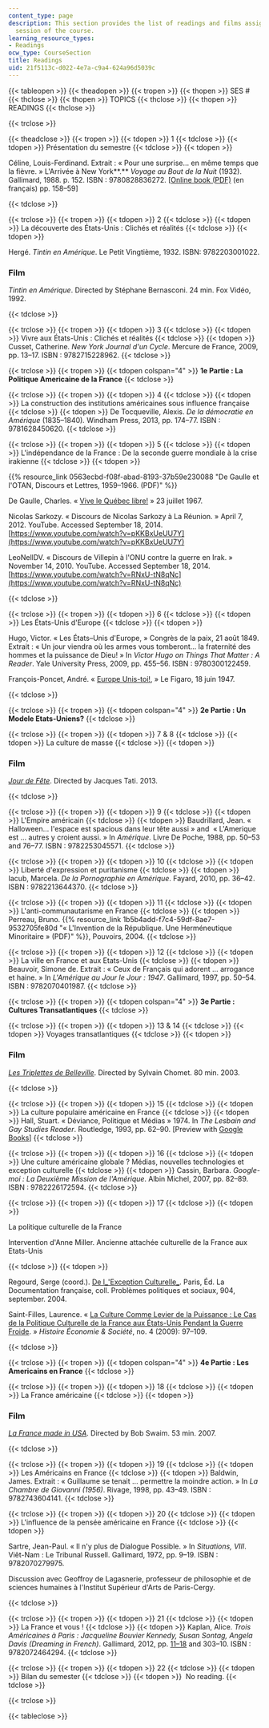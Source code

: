 ```yaml
---
content_type: page
description: This section provides the list of readings and films assigned for each
  session of the course.
learning_resource_types:
- Readings
ocw_type: CourseSection
title: Readings
uid: 21f5113c-d022-4e7a-c9a4-624a96d5039c
---
```


{{< tableopen >}}
{{< theadopen >}}
{{< tropen >}}
{{< thopen >}}
SES #
{{< thclose >}}
{{< thopen >}}
TOPICS
{{< thclose >}}
{{< thopen >}}
READINGS
{{< thclose >}}

{{< trclose >}}

{{< theadclose >}}
{{< tropen >}}
{{< tdopen >}}
1
{{< tdclose >}}
{{< tdopen >}}
Présentation du semestre
{{< tdclose >}}
{{< tdopen >}}


Céline, Louis-Ferdinand. Extrait : « Pour une surprise… en même temps que la fièvre. » L'Arrivée à New York**.** _Voyage au Bout de la Nuit_ (1932). Gallimard, 1988. p. 152. ISBN : 9780828836272. \[[Online book (PDF)](http://www.pourlhistoire.com/docu/voyage-celine.pdf) (en français) pp. 158–59\]


{{< tdclose >}}

{{< trclose >}}
{{< tropen >}}
{{< tdopen >}}
2
{{< tdclose >}}
{{< tdopen >}}
La découverte des États-Unis : Clichés et réalités
{{< tdclose >}}
{{< tdopen >}}


Hergé. _Tintin en Amérique_. Le Petit Vingtième, 1932. ISBN: 9782203001022.

### Film

_Tintin en Amérique_. Directed by Stéphane Bernasconi. 24 min. Fox Vidéo, 1992.


{{< tdclose >}}

{{< trclose >}}
{{< tropen >}}
{{< tdopen >}}
3
{{< tdclose >}}
{{< tdopen >}}
Vivre aux États-Unis : Clichés et réalités
{{< tdclose >}}
{{< tdopen >}}
Cusset, Catherine. _New York Journal d'un Cycle_. Mercure de France, 2009, pp. 13–17. ISBN : 9782715228962.
{{< tdclose >}}

{{< trclose >}}
{{< tropen >}}
{{< tdopen colspan="4" >}}
**1e Partie : La Politique Americaine de la France**
{{< tdclose >}}

{{< trclose >}}
{{< tropen >}}
{{< tdopen >}}
4
{{< tdclose >}}
{{< tdopen >}}
La construction des institutions américaines sous influence française
{{< tdclose >}}
{{< tdopen >}}
De Tocqueville, Alexis. _De la démocratie en Amérique_ (1835–1840)_._ Windham Press, 2013, pp. 174–77. ISBN : 9781628450620.
{{< tdclose >}}

{{< trclose >}}
{{< tropen >}}
{{< tdopen >}}
5
{{< tdclose >}}
{{< tdopen >}}
L'indépendance de la France : De la seconde guerre mondiale à la crise  
irakienne
{{< tdclose >}}
{{< tdopen >}}


{{% resource_link 0563ecbd-f08f-abad-8193-37b59e230088 "De Gaulle et l'OTAN, Discours et Lettres, 1959–1966. (PDF)" %}}

De Gaulle, Charles. « [Vive le Québec libre!](https://www.cbc.ca/news/canada/montreal/charles-de-gaulle-speech-50th-annivesary-1.4218130) » 23 juillet 1967.

Nicolas Sarkozy. « Discours de Nicolas Sarkozy à La Réunion. » April 7, 2012. YouTube. Accessed September 18, 2014. [https://www.youtube.com/watch?v=pKKBxUeUU7Y](https://www.youtube.com/watch?v=pKKBxUeUU7Y)

LeoNellDV. « Discours de Villepin à l'ONU contre la guerre en Irak. » November 14, 2010. YouTube. Accessed September 18, 2014. [https://www.youtube.com/watch?v=RNxU-tN8qNc](https://www.youtube.com/watch?v=RNxU-tN8qNc)


{{< tdclose >}}

{{< trclose >}}
{{< tropen >}}
{{< tdopen >}}
6
{{< tdclose >}}
{{< tdopen >}}
Les États-Unis d'Europe
{{< tdclose >}}
{{< tdopen >}}


Hugo, Victor. « Les États–Unis d'Europe, » Congrès de la paix, 21 août 1849. Extrait : « Un jour viendra où les armes vous tomberont… la fraternité des hommes et la puissance de Dieu! » In _Victor Hugo on Things That Matter : A Reader_. Yale University Press, 2009, pp. 455–56. ISBN : 9780300122459.

François-Poncet, André. « [Europe Unis-toi!](http://www.cvce.eu/obj/europe_unis_toi_dans_le_figaro_18_juin_1947-fr-d940bcb1-75eb-439d-bc66-e8874fad3035.html), » Le Figaro, 18 juin 1947.


{{< tdclose >}}

{{< trclose >}}
{{< tropen >}}
{{< tdopen colspan="4" >}}
**2e Partie : Un Modele Etats-Uniens?**
{{< tdclose >}}

{{< trclose >}}
{{< tropen >}}
{{< tdopen >}}
7 & 8
{{< tdclose >}}
{{< tdopen >}}
La culture de masse
{{< tdclose >}}
{{< tdopen >}}


### Film

[_Jour de Fête_](http://www.allocine.fr/video/player_gen_cmedia=19534544&cfilm=2605.html). Directed by Jacques Tati. 2013.


{{< tdclose >}}

{{< trclose >}}
{{< tropen >}}
{{< tdopen >}}
9
{{< tdclose >}}
{{< tdopen >}}
L'Empire américain
{{< tdclose >}}
{{< tdopen >}}
Baudrillard, Jean. « Halloween… l'espace est spacious dans leur tête aussi » and  « L'Amerique est … autres y croient aussi. » In _Amérique_. Livre De Poche, 1988, pp. 50–53 and 76–77. ISBN : 9782253045571.
{{< tdclose >}}

{{< trclose >}}
{{< tropen >}}
{{< tdopen >}}
10
{{< tdclose >}}
{{< tdopen >}}
Liberté d'expression et puritanisme
{{< tdclose >}}
{{< tdopen >}}
Iacub, Marcela. _De la Pornographie en Amérique_. Fayard, 2010, pp. 36–42. ISBN : 9782213644370.
{{< tdclose >}}

{{< trclose >}}
{{< tropen >}}
{{< tdopen >}}
11
{{< tdclose >}}
{{< tdopen >}}
L'anti-communautarisme en France
{{< tdclose >}}
{{< tdopen >}}
Perreau, Bruno. {{% resource_link 1b5b4add-f7c4-59df-8ae7-9532705fe80d "« L'Invention de la République. Une Herméneutique Minoritaire » (PDF)" %}}, Pouvoirs, 2004.
{{< tdclose >}}

{{< trclose >}}
{{< tropen >}}
{{< tdopen >}}
12
{{< tdclose >}}
{{< tdopen >}}
La ville en France et aux Etats-Unis
{{< tdclose >}}
{{< tdopen >}}
Beauvoir, Simone de. Extrait : « Ceux de Français qui adorent … arrogance et haine. » In _L'Amérique au Jour le Jour : 1947_. Gallimard, 1997, pp. 50–54. ISBN : 9782070401987.
{{< tdclose >}}

{{< trclose >}}
{{< tropen >}}
{{< tdopen colspan="4" >}}
**3e Partie : Cultures Transatlantiques**
{{< tdclose >}}

{{< trclose >}}
{{< tropen >}}
{{< tdopen >}}
13 & 14
{{< tdclose >}}
{{< tdopen >}}
Voyages transatlantiques
{{< tdclose >}}
{{< tdopen >}}


### Film

[_Les Triplettes de Belleville_](http://www.allocine.fr/film/fichefilm_gen_cfilm=44206.html). Directed by Sylvain Chomet. 80 min. 2003.


{{< tdclose >}}

{{< trclose >}}
{{< tropen >}}
{{< tdopen >}}
15
{{< tdclose >}}
{{< tdopen >}}
La culture populaire américaine en France
{{< tdclose >}}
{{< tdopen >}}
Hall, Stuart. « Déviance, Politique et Médias » 1974. In _The Lesbain and Gay Studies Reader_. Routledge, 1993, pp. 62–90. \[Preview with [Google Books](http://books.google.com/books?id=PaNdHqo-9wIC&pg=PA62)\]
{{< tdclose >}}

{{< trclose >}}
{{< tropen >}}
{{< tdopen >}}
16
{{< tdclose >}}
{{< tdopen >}}
Une culture américaine globale ? Médias, nouvelles technologies et exception culturelle
{{< tdclose >}}
{{< tdopen >}}
Cassin, Barbara. _Google-moi : La Deuxième Mission de l'Amérique_. Albin Michel, 2007, pp. 82–89. ISBN : 9782226172594.
{{< tdclose >}}

{{< trclose >}}
{{< tropen >}}
{{< tdopen >}}
17
{{< tdclose >}}
{{< tdopen >}}


La politique culturelle de la France

Intervention d'Anne Miller. Ancienne attachée culturelle de la France aux Etats-Unis


{{< tdclose >}}
{{< tdopen >}}


Regourd, Serge (coord.). [De l_'Exception Culturelle_](http://questionsdecommunication.revues.org/7994). Paris, Éd. La Documentation française, coll. Problèmes politiques et sociaux, 904, september. 2004.

Saint-Filles, Laurence. « [La Culture Comme Levier de la Puissance : Le Cas de la Politique Culturelle de la France aux États-Unis Pendant la Guerre Froide](http://dx.doi.org/10.3917/hes.094.0097). » _Histoire Économie & Société_, no. 4 (2009): 97–109.


{{< tdclose >}}

{{< trclose >}}
{{< tropen >}}
{{< tdopen colspan="4" >}}
**4e Partie : Les Americains en France**
{{< tdclose >}}

{{< trclose >}}
{{< tropen >}}
{{< tdopen >}}
18
{{< tdclose >}}
{{< tdopen >}}
La France américaine
{{< tdclose >}}
{{< tdopen >}}


### Film

[_La France made in USA_](http://boutique.arte.tv/f1615-francemadeinusa). Directed by Bob Swaim. 53 min. 2007.


{{< tdclose >}}

{{< trclose >}}
{{< tropen >}}
{{< tdopen >}}
19
{{< tdclose >}}
{{< tdopen >}}
Les Américains en France
{{< tdclose >}}
{{< tdopen >}}
Baldwin, James. Extrait : « Guillaume se tenait … permettre la moindre action. » In _La Chambre de Giovanni_ _(1956)_. Rivage, 1998, pp. 43–49. ISBN : 9782743604141.
{{< tdclose >}}

{{< trclose >}}
{{< tropen >}}
{{< tdopen >}}
20
{{< tdclose >}}
{{< tdopen >}}
L'influence de la pensée américaine en France
{{< tdclose >}}
{{< tdopen >}}


Sartre, Jean-Paul. « Il n'y plus de Dialogue Possible. » In _Situations, VIII_. Viêt-Nam : Le Tribunal Russell. Gallimard, 1972, pp. 9–19. ISBN : 9782070279975.

Discussion avec Geoffroy de Lagasnerie, professeur de philosophie et de sciences humaines à l'Institut Supérieur d'Arts de Paris-Cergy.


{{< tdclose >}}

{{< trclose >}}
{{< tropen >}}
{{< tdopen >}}
21
{{< tdclose >}}
{{< tdopen >}}
La France et vous !
{{< tdclose >}}
{{< tdopen >}}
Kaplan, Alice. _Trois Américaines à Paris : Jacqueline Bouvier Kennedy, Susan Sontag, Angela Davis (Dreaming in French)_. Gallimard, 2012, pp. [11–18](http://www.edenlivres.fr/p/44497) and 303–10. ISBN : 9782072464294.
{{< tdclose >}}

{{< trclose >}}
{{< tropen >}}
{{< tdopen >}}
22
{{< tdclose >}}
{{< tdopen >}}
Bilan du semester
{{< tdclose >}}
{{< tdopen >}}
 No reading.
{{< tdclose >}}

{{< trclose >}}

{{< tableclose >}}